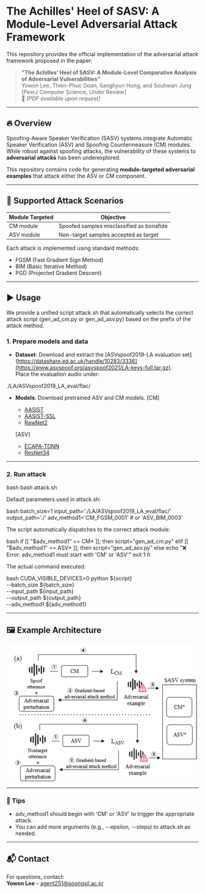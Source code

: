 # The Achilles' Heel of SASV: A Module-Level Adversarial Attack Framework

This repository provides the official implementation of the adversarial attack framework proposed in the paper:

> **"The Achilles’ Heel of SASV: A Module-Level Comparative Analysis of Adversarial Vulnerabilities"**  
> Yowon Lee, Thien-Phuc Doan, Sanghyun Hong, and Souhwan Jung  
> [PeerJ Computer Science, Under Review]  
> 📄 *[PDF available upon request]*

---

## 🔥 Overview

Spoofing-Aware Speaker Verification (SASV) systems integrate Automatic Speaker Verification (ASV) and Spoofing Countermeasure (CM) modules. While robust against spoofing attacks, the vulnerability of these systems to **adversarial attacks** has been underexplored.

This repository contains code for generating **module-targeted adversarial examples** that attack either the ASV or CM component.

---

## 🧪 Supported Attack Scenarios

| Module Targeted | Objective |
|------------------|-----------|
| CM module | Spoofed samples misclassified as bonafide |
| ASV module | Non-target samples accepted as target |

Each attack is implemented using standard methods:
- FGSM (Fast Gradient Sign Method)
- BIM (Basic Iterative Method)
- PGD (Projected Gradient Descent)

---
## ▶️ Usage

We provide a unified script attack.sh that automatically selects the correct attack script (gen_ad_cm.py or gen_ad_asv.py) based on the prefix of the attack method.

### 1. Prepare models and data

- **Dataset**: Download and extract the [ASVspoof2019-LA evaluation set](https://datashare.ed.ac.uk/handle/10283/3336](https://www.asvspoof.org/asvspoof2021/LA-keys-full.tar.gz).  
  Place the evaluation audio under:

  
./LA/ASVspoof2019_LA_eval/flac/


- **Models**: Download pretrained ASV and CM models.
  [CM]
  - [AASIST](https://github.com/clovaai/aasist.git)
  - [AASIST-SSL](https://dl.fbaipublicfiles.com/fairseq/wav2vec/xlsr2_300m.pt)
  - [RawNet2](https://github.com/asvspoof-challenge/2021/blob/main/LA/Baseline-RawNet2/README.md)
    
  [ASV]
  - [ECAPA-TDNN](https://github.com/TaoRuijie/ECAPA-TDNN.git)
  - [ResNet34](https://github.com/eurecom-asp/sasv-joint-optimisation.git)

---

### 2. Run attack

bash
bash attack.sh


Default parameters used in attack.sh:

bash
batch_size=1
input_path='./LA/ASVspoof2019_LA_eval/flac/'
output_path='./'
adv_method1='CM_FGSM_0001'  # or 'ASV_BIM_0003'


The script automatically dispatches to the correct attack module:

bash
if [[ "$adv_method1" == CM* ]]; then
    script="gen_ad_cm.py"
elif [[ "$adv_method1" == ASV* ]]; then
    script="gen_ad_asv.py"
else
    echo "❌ Error: adv_method1 must start with 'CM' or 'ASV'"
    exit 1
fi


The actual command executed:

bash
CUDA_VISIBLE_DEVICES=0 python ${script} \
    --batch_size ${batch_size} \
    --input_path ${input_path} \
    --output_path ${output_path} \
    --adv_method1 ${adv_method1}


---

## 🖼️ Example Architecture

![SASV Attack Pipeline](figures/fig1.png)

---

### 📌 Tips

- adv_method1 should begin with 'CM' or 'ASV' to trigger the appropriate attack.
- You can add more arguments (e.g., --epsilon, --steps) to attack.sh as needed.

---

## 📬 Contact

For questions, contact:  
**Yowon Lee** – agent251@soongsil.ac.kr